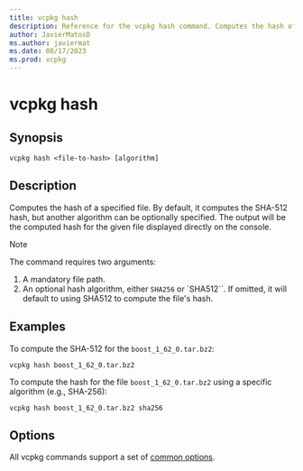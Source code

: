 ```yaml
---
title: vcpkg hash
description: Reference for the vcpkg hash command. Computes the hash of a specified file.
author: JavierMatosD
ms.author: javiermat
ms.date: 08/17/2023
ms.prod: vcpkg
---
```



# vcpkg hash

## Synopsis

```console
vcpkg hash <file-to-hash> [algorithm]
```
## Description

Computes the hash of a specified file. By default, it computes the SHA-512 hash, but another algorithm can be optionally specified. The output will be the computed hash for the given file displayed directly on the console.

>[!NOTE]
>The command requires two arguments:
>1. A mandatory file path.
>2. An optional hash algorithm, either `SHA256` or `SHA512``. If omitted, it will default to using SHA512 to compute the file's hash.

## Examples

To compute the SHA-512 for the `boost_1_62_0.tar.bz2`:
```console
vcpkg hash boost_1_62_0.tar.bz2
```

To compute the hash for the file `boost_1_62_0.tar.bz2` using a specific algorithm (e.g., SHA-256):
```console
vcpkg hash boost_1_62_0.tar.bz2 sha256
```

## Options

All vcpkg commands support a set of [common options](common-options.md).
